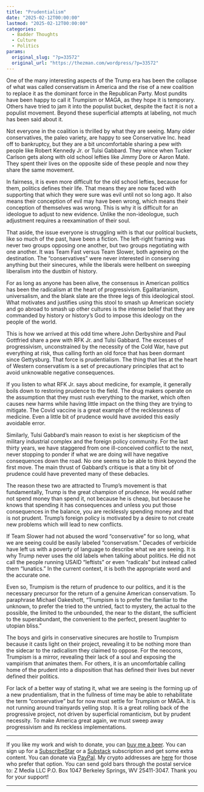 ```yaml
---
title: "Prudentialism"
date: "2025-02-12T00:00:00"
lastmod: "2025-02-12T00:00:00"
categories:
  - Badder Thoughts
  - Culture
  - Politics
params:
  original_slug: "?p=33572"
  original_url: "https://thezman.com/wordpress/?p=33572"
---
```


One of the many interesting aspects of the Trump era has been the
collapse of what was called conservatism in America and the rise of a
new coalition to replace it as the dominant force in the Republican
Party. Most pundits have been happy to call it Trumpism or MAGA, as they
hope it is temporary. Others have tried to jam it into the populist
bucket, despite the fact it is not a populist movement. Beyond these
superficial attempts at labeling, not much has been said about it.

Not everyone in the coalition is thrilled by what they are seeing. Many
older conservatives, the paleo variety, are happy to see Conservative
Inc. head off to bankruptcy, but they are a bit uncomfortable sharing a
pew with people like Robert Kennedy Jr. or Tulsi Gabbard. They wince
when Tucker Carlson gets along with old school lefties like Jimmy Dore
or Aaron Maté. They spent their lives on the opposite side of these
people and now they share the same movement.

In fairness, it is even more difficult for the old school lefties,
because for them, politics defines their life. That means they are now
faced with supporting that which they were sure was evil until not so
long ago. It also means their conception of evil may have been wrong,
which means their conception of themselves was wrong. This is why it is
difficult for an ideologue to adjust to new evidence. Unlike the
non-ideologue, such adjustment requires a reexamination of their soul.

That aside, the issue everyone is struggling with is that our political
buckets, like so much of the past, have been a fiction. The left-right
framing was never two groups opposing one another, but two groups
negotiating with one another. It was Team Fast versus Team Slower, both
agreeing on the destination. The “conservatives” were never interested
in conserving anything but their sinecures, while the liberals were
hellbent on sweeping liberalism into the dustbin of history.

For as long as anyone has been alive, the consensus in American politics
has been the radicalism at the heart of progressivism. Egalitarianism,
universalism, and the blank slate are the three legs of this ideological
stool. What motivates and justifies using this stool to smash up
American society and go abroad to smash up other cultures is the intense
belief that they are commanded by history or history’s God to impose
this ideology on the people of the world.

This is how we arrived at this odd time where John Derbyshire and Paul
Gottfried share a pew with RFK Jr. and Tulsi Gabbard. The excesses of
progressivism, unconstrained by the necessity of the Cold War, have put
everything at risk, thus calling forth an old force that has been
dormant since Gettysburg. That force is prudentialism. The thing that
lies at the heart of Western conservatism is a set of precautionary
principles that act to avoid unknowable negative consequences.

If you listen to what RFK Jr. says about medicine, for example, it
generally boils down to restoring prudence to the field. The drug makers
operate on the assumption that they must rush everything to the market,
which often causes new harms while having little impact on the thing
they are trying to mitigate. The Covid vaccine is a great example of the
recklessness of medicine. Even a little bit of prudence would have
avoided this easily avoidable error.

Similarly, Tulsi Gabbard’s main reason to exist is her skepticism of the
military industrial complex and the foreign policy community. For the
last thirty years, we have staggered from one ill-conceived conflict to
the next, never stopping to ponder if what we are doing will have
negative consequences down the road. No one seems to be able to think
beyond the first move. The main thrust of Gabbard’s critique is that a
tiny bit of prudence could have prevented many of these debacles.

The reason these two are attracted to Trump’s movement is that
fundamentally, Trump is the great champion of prudence. He would rather
not spend money than spend it, not because he is cheap, but because he
knows that spending it has consequences and unless you put those
consequences in the balance, you are recklessly spending money and that
is not prudent. Trump’s foreign policy is motivated by a desire to not
create new problems which will lead to new conflicts.

If Team Slower had not abused the word “conservative” for so long, what
we are seeing could be easily labeled “conservatism.” Decades of
verbicide have left us with a poverty of language to describe what we
are seeing. It is why Trump never uses the old labels when talking about
politics. He did not call the people running USAID “leftists” or even
“radicals” but instead called them “lunatics.” In the current context,
it is both the appropriate word and the accurate one.

Even so, Trumpism is the return of prudence to our politics, and it is
the necessary precursor for the return of a genuine American
conservatism. To paraphrase Michael Oakeshott, “Trumpism is to prefer
the familiar to the unknown, to prefer the tried to the untried, fact to
mystery, the actual to the possible, the limited to the unbounded, the
near to the distant, the sufficient to the superabundant, the convenient
to the perfect, present laughter to utopian bliss.”

The boys and girls in conservative sinecures are hostile to Trumpism
because it casts light on their project, revealing it to be nothing more
than the sidecar to the radicalism they claimed to oppose. For the
neocons, Trumpism is a mirror, revealing their lack of a soul and
exposing the vampirism that animates them. For others, it is an
uncomfortable calling home of the prudent into a disposition that has
defined their lives but never defined their politics.

For lack of a better way of stating it, what we are seeing is the
forming up of a new prudentialism, that in the fullness of time may be
able to rehabilitate the term “conservative” but for now must settle for
Trumpism or MAGA. It is not running around trainyards yelling stop. It
is a great rolling back of the progressive project, not driven by
superficial romanticism, but by prudent necessity. To make America great
again, we must sweep away progressivism and its reckless
implementations.

------------------------------------------------------------------------

If you like my work and wish to donate, you can
<a href="https://www.buymeacoffee.com/mujolulu" rel="noopener"
target="_blank">buy me a beer</a>. You can sign up for a
<a href="https://www.subscribestar.com/the-z-blog" rel="noopener"
target="_blank">SubscribeStar</a> or a
<a href="https://thedissident.substack.com/" rel="noopener"
target="_blank">Substack</a> subscription and get some extra content.
You can donate via <a
href="https://www.paypal.com/donate/?cmd=_s-xclick&amp;hosted_button_id=UDAS2Q8JYA6CN&amp;source=url"
rel="noopener" target="_blank">PayPal</a>. My crypto addresses are
<a href="https://thezman.com/wordpress/?page_id=22713" rel="noopener"
target="_blank">here</a> for those who prefer that option. You can send
gold bars through the postal service to: Z Media LLC P.O. Box 1047
Berkeley Springs, WV 25411-3047. Thank you for your support!

------------------------------------------------------------------------
